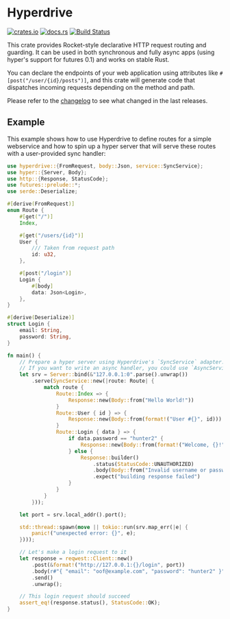 # Hyperdrive

[![crates.io](https://img.shields.io/crates/v/hyperdrive.svg)](https://crates.io/crates/hyperdrive)
[![docs.rs](https://docs.rs/hyperdrive/badge.svg)](https://docs.rs/hyperdrive/)
[![Build Status](https://travis-ci.org/1aim/hyperdrive.svg?branch=master)](https://travis-ci.org/1aim/hyperdrive)

This crate provides Rocket-style declarative HTTP request routing and guarding.
It can be used in both synchronous and fully async apps (using hyper's support
for futures 0.1) and works on stable Rust.

You can declare the endpoints of your web application using attributes like
`#[post("/user/{id}/posts")]`, and this crate will generate code that dispatches
incoming requests depending on the method and path.

Please refer to the [changelog](CHANGELOG.md) to see what changed in the last
releases.

## Example

This example shows how to use Hyperdrive to define routes for a simple
webservice and how to spin up a hyper server that will serve these routes with a
user-provided sync handler:

```rust
use hyperdrive::{FromRequest, body::Json, service::SyncService};
use hyper::{Server, Body};
use http::{Response, StatusCode};
use futures::prelude::*;
use serde::Deserialize;

#[derive(FromRequest)]
enum Route {
    #[get("/")]
    Index,

    #[get("/users/{id}")]
    User {
        /// Taken from request path
        id: u32,
    },

    #[post("/login")]
    Login {
        #[body]
        data: Json<Login>,
    },
}

#[derive(Deserialize)]
struct Login {
    email: String,
    password: String,
}

fn main() {
    // Prepare a hyper server using Hyperdrive's `SyncService` adapter.
    // If you want to write an async handler, you could use `AsyncService` instead.
    let srv = Server::bind(&"127.0.0.1:0".parse().unwrap())
        .serve(SyncService::new(|route: Route| {
            match route {
                Route::Index => {
                    Response::new(Body::from("Hello World!"))
                }
                Route::User { id } => {
                    Response::new(Body::from(format!("User #{}", id)))
                }
                Route::Login { data } => {
                    if data.password == "hunter2" {
                        Response::new(Body::from(format!("Welcome, {}!", data.email)))
                    } else {
                        Response::builder()
                            .status(StatusCode::UNAUTHORIZED)
                            .body(Body::from("Invalid username or password"))
                            .expect("building response failed")
                    }
                }
            }
        }));

    let port = srv.local_addr().port();

    std::thread::spawn(move || tokio::run(srv.map_err(|e| {
        panic!("unexpected error: {}", e);
    })));

    // Let's make a login request to it
    let response = reqwest::Client::new()
        .post(&format!("http://127.0.0.1:{}/login", port))
        .body(r#"{ "email": "oof@example.com", "password": "hunter2" }"#)
        .send()
        .unwrap();

    // This login request should succeed
    assert_eq!(response.status(), StatusCode::OK);
}
```
